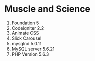 # Muscle and Science


1. Foundation 5
2. Codeigniter 2.2
3. Animate CSS
4. Slick Carousel
5. mysqlnd 5.0.11
6. MySQL server 5.6.21
6. PHP Version 5.6.3